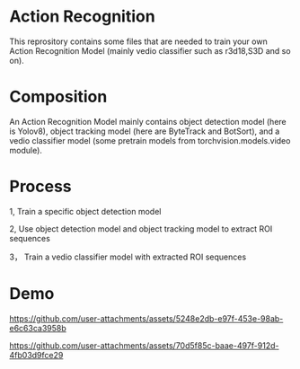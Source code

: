 # Action Recognition 
This reprository contains some files that are needed to train your own Action Recognition Model (mainly vedio classifier such as r3d18,S3D and so on).

# Composition

An Action Recognition Model mainly contains object detection model (here is Yolov8), object tracking model (here are ByteTrack and BotSort), and a 
vedio classifier model (some pretrain models from torchvision.models.video module).

# Process
1, Train a specific object detection model

2, Use object detection model and object tracking model to extract ROI sequences

3， Train a vedio classifier model with extracted ROI sequences 

# Demo

https://github.com/user-attachments/assets/5248e2db-e97f-453e-98ab-e6c63ca3958b

https://github.com/user-attachments/assets/70d5f85c-baae-497f-912d-4fb03d9fce29


